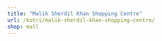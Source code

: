 ```yaml
---
title: "Malik Sherdil Khan Shopping Centre"
url: /kotri/malik-sherdil-khan-shopping-centre/
shop: mall
---
```

